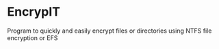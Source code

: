 # EncrypIT
Program to quickly and easily encrypt files or directories using NTFS file encryption or EFS

